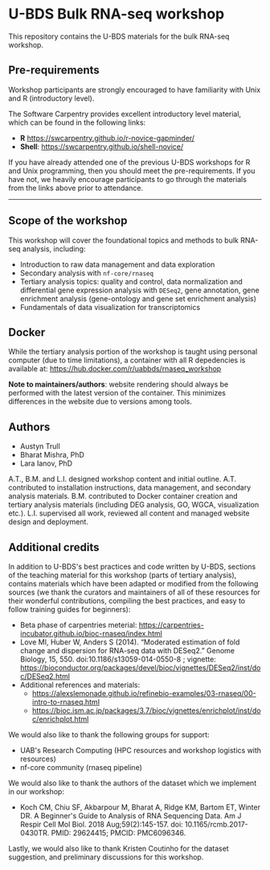 # U-BDS Bulk RNA-seq workshop

This repository contains the U-BDS materials for the bulk RNA-seq workshop.
## Pre-requirements

Workshop participants are strongly encouraged to have familiarity with Unix and R (introductory level).

The Software Carpentry provides excellent introductory level material, which can be found in the following links:

* **R** <https://swcarpentry.github.io/r-novice-gapminder/>
* **Shell**: <https://swcarpentry.github.io/shell-novice/>

If you have already attended one of the previous U-BDS workshops for R and Unix
programming, then you should meet the pre-requirements. If you have not, we
heavily encourage participants to go through the materials from the links above
prior to attendance. 

_____________

## Scope of the workshop

This workshop will cover the foundational topics and methods to bulk RNA-seq analysis, including:

* Introduction to raw data management and data exploration
* Secondary analysis with `nf-core/rnaseq`
* Tertiary analysis topics: quality and control, data normalization and differential 
gene expression analysis with `DESeq2`, gene annotation, gene enrichment analysis 
(gene-ontology and gene set enrichment analysis)
* Fundamentals of data visualization for transcriptomics

## Docker

While the tertiary analysis portion of the workshop is taught using personal computer (due to time limitations),
a container with all R depedencies is available at: <https://hub.docker.com/r/uabbds/rnaseq_workshop>

**Note to maintainers/authors**: website rendering should always be performed with the latest version of the container.
This minimizes differences in the website due to versions among tools.

## Authors

* Austyn Trull
* Bharat Mishra, PhD
* Lara Ianov, PhD

A.T., B.M. and L.I. designed workshop content and initial outline. A.T. contributed
to installation instructions, data management, and secondary analysis materials. B.M.
contributed to Docker container creation and tertiary analysis materials 
(including DEG analysis, GO, WGCA, visualization etc.). 
L.I. supervised all work, reviewed all content and managed website design and deployment.

## Additional credits

In addition to U-BDS's best practices and code written by U-BDS, sections of the
teaching material for this workshop (parts of tertiary analysis), contains materials
which have been adapted or modified from the following sources (we thank the
curators and maintainers of all of these resources for their wonderful contributions,
compiling the best practices, and easy to follow training guides for beginners):

* Beta phase of carpentries meterial: <https://carpentries-incubator.github.io/bioc-rnaseq/index.html>
* Love MI, Huber W, Anders S (2014). “Moderated estimation of fold change and dispersion for RNA-seq data with DESeq2.” Genome Biology, 15, 550. doi:10.1186/s13059-014-0550-8 ; vignette: <https://bioconductor.org/packages/devel/bioc/vignettes/DESeq2/inst/doc/DESeq2.html>
* Additional references and materials: 
  * <https://alexslemonade.github.io/refinebio-examples/03-rnaseq/00-intro-to-rnaseq.html>
  * <https://bioc.ism.ac.jp/packages/3.7/bioc/vignettes/enrichplot/inst/doc/enrichplot.html>

We would also like to thank the following groups for support:

* UAB's Research Computing (HPC resources and workshop logistics with resources)
* nf-core community (rnaseq pipeline)

We would also like to thank the authors of the dataset which we implement
in our workshop:

* Koch CM, Chiu SF, Akbarpour M, Bharat A, Ridge KM, Bartom ET, Winter DR.
A Beginner's Guide to Analysis of RNA Sequencing Data. Am J Respir Cell Mol Biol.
2018 Aug;59(2):145-157. doi: 10.1165/rcmb.2017-0430TR. PMID: 29624415; PMCID: PMC6096346.

Lastly, we would also like to thank Kristen Coutinho for the dataset suggestion, 
and preliminary discussions for this workshop.
